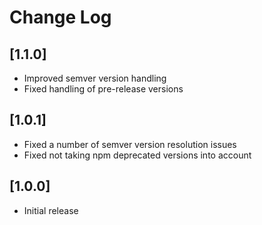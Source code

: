 # Change Log

## [1.1.0]

- Improved semver version handling
- Fixed handling of pre-release versions

## [1.0.1]

- Fixed a number of semver version resolution issues
- Fixed not taking npm deprecated versions into account

## [1.0.0]

- Initial release

